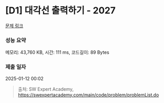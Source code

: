 # [D1] 대각선 출력하기 - 2027 

[문제 링크](https://swexpertacademy.com/main/code/problem/problemDetail.do?contestProbId=AV5QFuZ6As0DFAUq) 

### 성능 요약

메모리: 43,760 KB, 시간: 111 ms, 코드길이: 89 Bytes

### 제출 일자

2025-01-12 00:02



> 출처: SW Expert Academy, https://swexpertacademy.com/main/code/problem/problemList.do